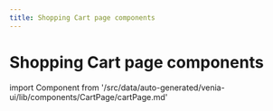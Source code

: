 ```yaml
---
title: Shopping Cart page components
---
```


# Shopping Cart page components

<!--
The reference doc content is generated automatically from the source code.
To update this section, update the doc blocks in the source code
-->

import Component from '/src/data/auto-generated/venia-ui/lib/components/CartPage/cartPage.md'

<Component />